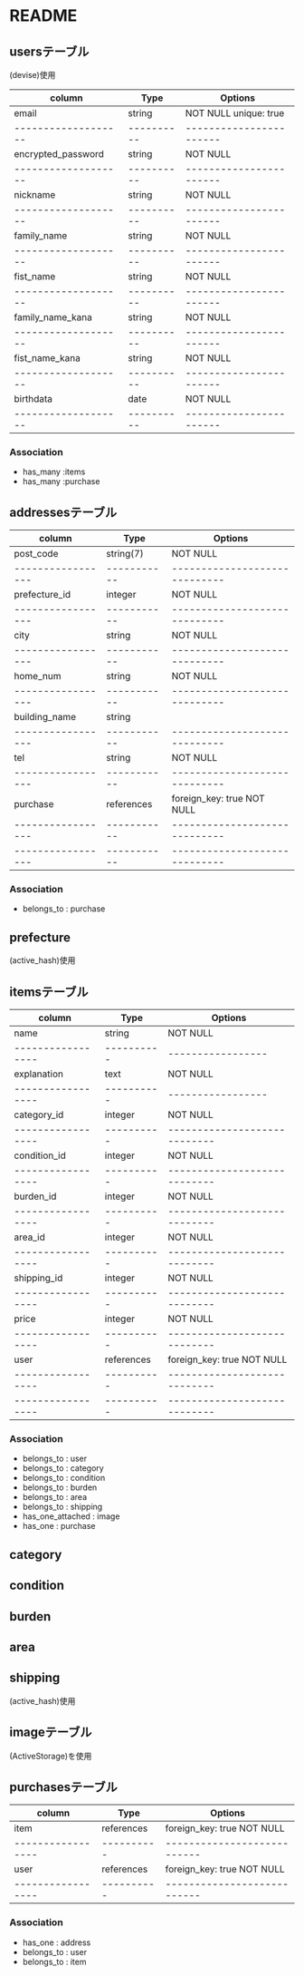 # README

## usersテーブル
(devise)使用

| column            | Type     | Options               |
|-------------------|----------|-----------------------|
| email             | string   | NOT NULL  unique: true|
|-------------------|----------|-----------------------|
| encrypted_password| string   | NOT NULL              |
|-------------------|----------|-----------------------|
| nickname          | string   | NOT NULL              |
|-------------------|----------|-----------------------|
| family_name       | string   | NOT NULL              |
|-------------------|----------|-----------------------|
| fist_name         | string   | NOT NULL              |
|-------------------|----------|-----------------------|
| family_name_kana  | string   | NOT NULL              |
|-------------------|----------|-----------------------|
| fist_name_kana    | string   | NOT NULL              |
|-------------------|----------|-----------------------|
| birthdata         | date     | NOT NULL              |
|-------------------|----------|-----------------------|

### Association
- has_many :items
- has_many :purchase




## addressesテーブル

| column          | Type      | Options                     |
|-----------------|-----------|-----------------------------|
| post_code       | string(7)   | NOT NULL                    |
|-----------------|-----------|-----------------------------|
| prefecture_id   | integer   | NOT NULL                    |
|-----------------|-----------|-----------------------------|
| city            | string    | NOT NULL                    |
|-----------------|-----------|-----------------------------|
| home_num        | string    | NOT NULL                    |
|-----------------|-----------|-----------------------------|
| building_name   | string    |                             |
|-----------------|-----------|-----------------------------|
| tel             | string    | NOT NULL                    |
|-----------------|-----------|-----------------------------|
| purchase        | references| foreign_key: true NOT NULL  |
|-----------------|-----------|-----------------------------|
|-----------------|-----------|-----------------------------|

### Association
- belongs_to : purchase 

## prefecture
(active_hash)使用



## itemsテーブル

| column          | Type     | Options         |
|-----------------|----------|-----------------|
| name            | string   | NOT NULL        |
|-----------------|----------|-----------------|
| explanation     | text     | NOT NULL        |
|-----------------|----------|-----------------|
| category_id     | integer  | NOT NULL        |
|-----------------|----------|----------------------------|
| condition_id    | integer  | NOT NULL                   |
|-----------------|----------|----------------------------|
| burden_id       | integer  | NOT NULL                   |
|-----------------|----------|----------------------------|
| area_id         | integer  | NOT NULL                   |
|-----------------|----------|----------------------------|
| shipping_id     | integer  | NOT NULL                   |
|-----------------|----------|----------------------------|
| price           | integer  | NOT NULL                   |
|-----------------|----------|----------------------------|
| user            |references|foreign_key: true NOT NULL  |
|-----------------|----------|----------------------------|
|-----------------|----------|----------------------------|
### Association
- belongs_to : user
- belongs_to : category
- belongs_to : condition
- belongs_to : burden
- belongs_to : area
- belongs_to : shipping
- has_one_attached : image
- has_one : purchase
## category
## condition
## burden
## area
## shipping
(active_hash)使用


## imageテーブル
(ActiveStorage)を使用



## purchasesテーブル

| column          | Type     | Options                   |
|-----------------|----------|---------------------------|
| item            |references| foreign_key: true NOT NULL|
|-----------------|----------|---------------------------|
| user            |references| foreign_key: true NOT NULL|
|-----------------|----------|---------------------------|

### Association
- has_one : address
- belongs_to : user
- belongs_to : item